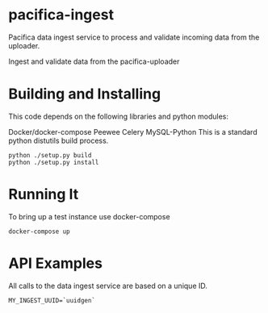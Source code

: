 # pacifica-ingest
Pacifica data ingest service to process and validate incoming data from the uploader.

Ingest and validate data from the pacifica-uploader

# Building and Installing

This code depends on the following libraries and python modules:

Docker/docker-compose
Peewee
Celery
MySQL-Python
This is a standard python distutils build process.

```
python ./setup.py build
python ./setup.py install
```

# Running It

To bring up a test instance use docker-compose

```
docker-compose up
```

# API Examples

All calls to the data ingest service are based on a unique ID.

```
MY_INGEST_UUID=`uuidgen`
```


